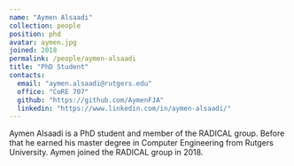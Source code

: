 ```yaml
---
name: "Aymen Alsaadi"
collection: people
position: phd
avatar: aymen.jpg
joined: 2018
permalink: /people/aymen-alsaadi
title: "PhD Student"
contacts:
  email: "aymen.alsaadi@rutgers.edu"
  office: "CoRE 707"
  github: "https://github.com/AymenFJA"
  linkedin: "https://www.linkedin.com/in/aymen-alsaadi/"
---
```


Aymen Alsaadi is a PhD student and member of the RADICAL group. Before that he earned his master degree in Computer Engineering from Rutgers University. Aymen joined the RADICAL group in 2018.
